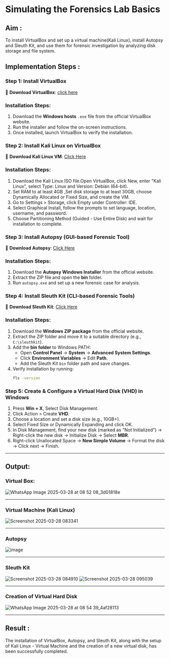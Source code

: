 # Simulating the Forensics Lab Basics

## Aim :
   To install VirtualBox and set up a virtual machine(Kali Linux), install Autopsy and Sleuth Kit, and use them for forensic investigation by analyzing disk storage and file system.

## **Implementation Steps :**

### **Step 1: Install VirtualBox**
🔗 **Download VirtualBox**: [click here](https://virtualbox.en.softonic.com/)  

### **Installation Steps:**
1. Download the **Windows hosts** `.exe` file from the official VirtualBox website.  
2. Run the installer and follow the on-screen instructions.  
3. Once installed, launch VirtualBox to verify the installation.


### **Step 2: Install Kali Linux on VirtualBox**
🔗 **Download Kali Linux VM**: [Click Here](https://www.kali.org/get-kali/#kali-virtual-machines)  

### **Installation Steps:**
1. Download the Kali Linux ISO file.Open VirtualBox, click New, enter "Kali Linux", select Type: Linux and Version: Debian (64-bit).  
2. Set RAM to at least 4GB ,Set disk storage to at least 30GB, choose Dynamically Allocated or Fixed Size, and create the VM. 
3. Go to Settings > Storage, click Empty under Controller: IDE. 
4. Select Graphical Install, follow the prompts to set language, location, username, and password.
5. Choose Partitioning Method (Guided - Use Entire Disk) and wait for installation to complete.


### **Step 3: Install Autopsy (GUI-based Forensic Tool)**
🔗 **Download Autopsy**: [Click Here](https://www.autopsy.com/download/)  

### **Installation Steps:**
1. Download the **Autopsy Windows Installer** from the official website.  
2. Extract the ZIP file and open the **bin** folder.  
3. Run `autopsy.exe` and set up a new forensic case for analysis.


### **Step 4: Install Sleuth Kit (CLI-based Forensic Tools)**
🔗 **Download Sleuth Kit**: [Click Here](https://sleuthkit.org/download.php)  

### **Installation Steps:**
1. Download the **Windows ZIP package** from the official website.  
2. Extract the ZIP folder and move it to a suitable directory (e.g., `C:\sleuthkit`).  
3. Add the **bin folder** to Windows PATH:
   - Open **Control Panel** → **System** → **Advanced System Settings**.  
   - Click **Environment Variables** → Edit **Path**.  
   - Add the Sleuth Kit `bin` folder path and save changes.  
4. Verify installation by running:
   ```sh
   fls -version


### **Step 5: Create & Configure a Virtual Hard Disk (VHD) in Windows**

1. Press **Win + X**, Select Disk Management.
2. Click Action > Create **VHD**.
3. Choose a location and set a disk size (e.g., 10GB+).
4. Select Fixed Size or Dynamically Expanding and click OK.
5. In Disk Management, find your new disk (marked as "Not Initialized") -> Right-click the new disk → Initialize Disk → Select **MBR**.
6. Right-click Unallocated Space → **New Simple Volume** → Format the disk -> Click next → Finish.

---

## Output:

### **Virtual Box:**

![WhatsApp Image 2025-03-28 at 08 52 08_3d01818e](https://github.com/user-attachments/assets/6c58a991-5496-4d5d-8a09-3093656bd205)


---

### **Virtual Machine (Kali Linux)**

![Screenshot 2025-03-28 083341](https://github.com/user-attachments/assets/8ca7cda2-24cf-45fa-a0d2-49c6d3c3c713)


---

### **Autopsy**

![image](https://github.com/user-attachments/assets/e940838a-db29-4b5a-b390-3c4031aafe18)


---

### **Sleuth Kit**

![Screenshot 2025-03-28 084910](https://github.com/user-attachments/assets/6f199759-a816-4205-9a61-9e52381f8288)
![Screenshot 2025-03-28 095039](https://github.com/user-attachments/assets/c4113130-44aa-4804-9e05-49da3f5b7957)


---

### **Creation of Virtual Hard Disk**

![WhatsApp Image 2025-03-28 at 08 54 39_4af28113](https://github.com/user-attachments/assets/c88a7687-3ae8-46b2-bf3b-639ef56fc8f9)


---

## Result :
The installation of VirtualBox, Autopsy, and Sleuth Kit, along with the setup of Kali Linux - Virtual Machine and the creation of a new virtual disk, has been successfully completed.
